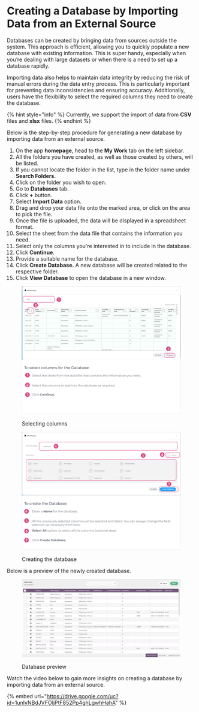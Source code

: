 # Creating a Database by Importing Data from an External Source

Databases can be created by bringing data from sources outside the system. This approach is efficient, allowing you to quickly populate a new database with existing information. This is super handy, especially when you’re dealing with large datasets or when there is a need to set up a database rapidly.

Importing data also helps to maintain data integrity by reducing the risk of manual errors during the data entry process. This is particularly important for preventing data inconsistencies and ensuring accuracy. Additionally, users have the flexibility to select the required columns they need to create the database.



{% hint style="info" %}
Currently, we support the import of data from **CSV** files and **xlsx** files.
{% endhint %}

Below is the step-by-step procedure for generating a new database by importing data from an external source.

1. On the app **homepage**, head to the **My Work** tab on the left sidebar.
2. All the folders you have created, as well as those created by others, will be listed.
3. If you cannot locate the folder in the list, type in the folder name under **Search Folders.**
4. Click on the folder you wish to open.
5. Go to **Databases** tab.
6. Click **+** button.
7. Select **Import Data** option.
8. Drag and drop your data file onto the marked area, or click on the area to pick the file.
9. Once the file is uploaded, the data will be displayed in a spreadsheet format.
10. Select the sheet from the data file that contains the information you need.
11. Select only the columns you're interested in to include in the database.
12. Click **Continue**.
13. Provide a suitable name for the database.
14. Click **Create Database.** A new database will be created related to the respective folder.
15. Click **View Database** to open the database in a new window.

<figure><img src="../../.gitbook/assets/LC_Create_DB_by_importingData_s8_1.png" alt=""><figcaption><p>Selecting columns</p></figcaption></figure>

<figure><img src="../../.gitbook/assets/LC_Create_DB_by_importingData_s9_1_1.png" alt=""><figcaption><p>Creating the database</p></figcaption></figure>

Below is a preview of the newly created database.

<figure><img src="../../.gitbook/assets/LC_Create_DB_by_importingData_s10 (1).png" alt=""><figcaption><p>Database preview</p></figcaption></figure>

Watch the video below to gain more insights on creating a database by importing data from an external source.

{% embed url="https://drive.google.com/uc?id=1unIyNBdJVFOIjPtF852Pp4ghLgwhHahA" %}

